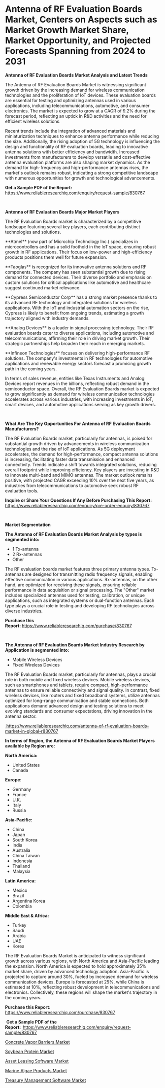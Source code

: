 <p><h1>Antenna of RF Evaluation Boards Market, Centers on Aspects such as Market Growth Market Share, Market Opportunity, and Projected Forecasts Spanning from 2024 to 2031</h1></p><p><strong>Antenna of RF Evaluation Boards Market Analysis and Latest Trends</strong></p>
<p><p>The Antenna of RF Evaluation Boards Market is witnessing significant growth driven by the increasing demand for wireless communication technologies and the proliferation of IoT devices. These evaluation boards are essential for testing and optimizing antennas used in various applications, including telecommunications, automotive, and consumer electronics. The market is expected to grow at a CAGR of 9.2% during the forecast period, reflecting an uptick in R&D activities and the need for efficient wireless solutions.</p><p>Recent trends include the integration of advanced materials and miniaturization techniques to enhance antenna performance while reducing the size. Additionally, the rising adoption of 5G technology is influencing the design and functionality of RF evaluation boards, leading to innovative antenna solutions with better efficiency and bandwidth. Increased investments from manufacturers to develop versatile and cost-effective antenna evaluation platforms are also shaping market dynamics. As the demand for high-frequency and high-performance antennas rises, the market's outlook remains robust, indicating a strong competitive landscape with numerous opportunities for growth and technological advancements.</p></p>
<p><strong>Get a Sample PDF of the Report:&nbsp;</strong> <a href="https://www.reliableresearchiq.com/enquiry/request-sample/830767?utm_campaign=1088&utm_medium=2&utm_source=Github&utm_content=ia&utm_term=08102024&utm_id=antenna-of-rf-evaluation-boards">https://www.reliableresearchiq.com/enquiry/request-sample/830767</a></p>
<p>&nbsp;</p>
<p><strong>Antenna of RF Evaluation Boards Major Market Players</strong></p>
<p><p>The RF Evaluation Boards market is characterized by a competitive landscape featuring several key players, each contributing distinct technologies and solutions.</p><p>**Atmel** (now part of Microchip Technology Inc.) specializes in microcontrollers and has a solid foothold in the IoT space, ensuring robust growth in RF applications. Their focus on low-power and high-efficiency products positions them well for future expansion.</p><p>**Taoglas** is recognized for its innovative antenna solutions and RF components. The company has seen substantial growth due to rising demand for connected devices. Their diverse portfolio and emphasis on custom solutions for critical applications like automotive and healthcare suggest continued market relevance.</p><p>**Cypress Semiconductor Corp** has a strong market presence thanks to its advanced RF technology and integrated solutions for wireless applications. With the IoT and industrial automation sectors on the rise, Cypress is likely to benefit from ongoing trends, estimating a growth trajectory aligned with industry demands.</p><p>**Analog Devices** is a leader in signal processing technology. Their RF evaluation boards cater to diverse applications, including automotive and telecommunications, affirming their role in driving market growth. Their strategic partnerships help broaden their reach in emerging markets.</p><p>**Infineon Technologies** focuses on delivering high-performance RF solutions. The company's investments in RF technologies for automotive applications and renewable energy sectors forecast a promising growth path in the coming years.</p><p>In terms of sales revenue, entities like Texas Instruments and Analog Devices report revenues in the billions, reflecting robust demand in the semiconductor space. Overall, the RF Evaluation Boards market is expected to grow significantly as demand for wireless communication technologies accelerates across various industries, with increasing investments in IoT, smart devices, and automotive applications serving as key growth drivers.</p></p>
<p>&nbsp;</p>
<p><strong>What Are The Key Opportunities For Antenna of RF Evaluation Boards Manufacturers?</strong></p>
<p><p>The RF Evaluation Boards market, particularly for antennas, is poised for substantial growth driven by advancements in wireless communication technologies and the rise of IoT applications. As 5G deployment accelerates, the demand for high-performance, compact antenna solutions is increasing, facilitating faster data transmission and enhanced connectivity. Trends indicate a shift towards integrated solutions, reducing overall footprint while improving efficiency. Key players are investing in R&D to innovate multi-band and MIMO antennas. The market outlook remains positive, with projected CAGR exceeding 10% over the next five years, as industries from telecommunications to automotive seek robust RF evaluation tools.</p></p>
<p><strong>Inquire or Share Your Questions If Any Before Purchasing This Report:</strong> <a href="https://www.reliableresearchiq.com/enquiry/pre-order-enquiry/830767?utm_campaign=1088&utm_medium=2&utm_source=Github&utm_content=ia&utm_term=08102024&utm_id=antenna-of-rf-evaluation-boards">https://www.reliableresearchiq.com/enquiry/pre-order-enquiry/830767</a></p>
<p>&nbsp;</p>
<p><strong>Market Segmentation</strong></p>
<p><strong>The Antenna of RF Evaluation Boards Market Analysis by types is segmented into:</strong></p>
<p><ul><li>1 Tx-antenna</li><li>2 Rx-antennas</li><li>Other</li></ul></p>
<p><p>The RF evaluation boards market features three primary antenna types. Tx-antennas are designed for transmitting radio frequency signals, enabling effective communication in various applications. Rx-antennas, on the other hand, are optimized for receiving these signals, ensuring reliable performance in data acquisition or signal processing. The "Other" market includes specialized antennas used for testing, calibration, or unique applications, such as integrated systems or dual-function antennas. Each type plays a crucial role in testing and developing RF technologies across diverse industries.</p></p>
<p><strong>Purchase this Report:&nbsp;</strong><a href="https://www.reliableresearchiq.com/purchase/830767?utm_campaign=1088&utm_medium=2&utm_source=Github&utm_content=ia&utm_term=08102024&utm_id=antenna-of-rf-evaluation-boards">https://www.reliableresearchiq.com/purchase/830767</a></p>
<p>&nbsp;</p>
<p><strong>The Antenna of RF Evaluation Boards Market Industry Research by Application is segmented into:</strong></p>
<p><ul><li>Mobile Wireless Devices</li><li>Fixed Wireless Devices</li></ul></p>
<p><p>The RF Evaluation Boards market, particularly for antennas, plays a crucial role in both mobile and fixed wireless devices. Mobile wireless devices, such as smartphones and tablets, require compact, high-performance antennas to ensure reliable connectivity and signal quality. In contrast, fixed wireless devices, like routers and fixed broadband systems, utilize antennas optimized for long-range communication and stable connections. Both applications demand advanced design and testing solutions to meet evolving standards and consumer expectations, driving innovation in the antenna sector.</p></p>
<p><a href="https://www.reliableresearchiq.com/antenna-of-rf-evaluation-boards-market-in-global-r830767?utm_campaign=1088&utm_medium=2&utm_source=Github&utm_content=ia&utm_term=08102024&utm_id=antenna-of-rf-evaluation-boards">&nbsp;https://www.reliableresearchiq.com/antenna-of-rf-evaluation-boards-market-in-global-r830767</a></p>
<p><strong>In terms of Region, the Antenna of RF Evaluation Boards Market Players available by Region are:</strong></p>
<p>
    <p> <strong> North America: </strong>
        <ul>
            <li>United States</li>
            <li>Canada</li>
        </ul>
        </p> 
    <p> <strong> Europe: </strong>
        <ul>
            <li>Germany</li>
            <li>France</li>
            <li>U.K.</li>
            <li>Italy</li>
            <li>Russia</li>
        </ul>
        </p> 
    <p> <strong> Asia-Pacific: </strong>
        <ul>
            <li>China</li>
            <li>Japan</li>
            <li>South Korea</li>
            <li>India</li>
            <li>Australia</li>
            <li>China Taiwan</li>
            <li>Indonesia</li>
            <li>Thailand</li>
            <li>Malaysia</li>
        </ul>
        </p> 
    <p> <strong> Latin America: </strong>
        <ul>
            <li>Mexico</li>
            <li>Brazil</li>
            <li>Argentina Korea</li>
            <li>Colombia</li>
        </ul>
        </p> 
    <p> <strong> Middle East & Africa: </strong>
        <ul>
            <li>Turkey</li>
            <li>Saudi</li>
            <li>Arabia</li>
            <li>UAE</li>
            <li>Korea</li>
        </ul>
    </p>
    </p>
<p><p>The RF Evaluation Boards Market is anticipated to witness significant growth across various regions, with North America and Asia-Pacific leading the expansion. North America is expected to hold approximately 35% market share, driven by advanced technology adoption. Asia-Pacific is projected to capture around 30%, fueled by increased demand for wireless communication devices. Europe is forecasted at 25%, while China is estimated at 10%, reflecting robust development in telecommunications and electronics. Collectively, these regions will shape the market's trajectory in the coming years.</p></p>
<p><strong>Purchase this Report: </strong><a href="https://www.reliableresearchiq.com/purchase/830767?utm_campaign=1088&utm_medium=2&utm_source=Github&utm_content=ia&utm_term=08102024&utm_id=antenna-of-rf-evaluation-boards">https://www.reliableresearchiq.com/purchase/830767</a></p>
<p>&nbsp;<strong>Get a Sample PDF of the Report:&nbsp;&nbsp;</strong><a href="https://www.reliableresearchiq.com/enquiry/request-sample/830767?utm_campaign=1088&utm_medium=2&utm_source=Github&utm_content=ia&utm_term=08102024&utm_id=antenna-of-rf-evaluation-boards">https://www.reliableresearchiq.com/enquiry/request-sample/830767</a></p>
<p><strong></strong></p>
<p><p><a href="https://github.com/jorietygi/Market-Research-Report-List-1/blob/main/concrete-vapor-barriers-market.md?utm_campaign=1088&utm_medium=2&utm_source=Github&utm_content=ia&utm_term=08102024&utm_id=antenna-of-rf-evaluation-boards">Concrete Vapor Barriers Market</a></p><p><a href="https://issuu.com/reportprime-2/docs/soybean-protein-market-size-2030.pp_c947937df8eb98?utm_campaign=1088&utm_medium=2&utm_source=Github&utm_content=ia&utm_term=08102024&utm_id=antenna-of-rf-evaluation-boards">Soybean Protein Market</a></p><p><a href="https://www.linkedin.com/pulse/asset-leasing-software-market-strategic-insights-product-evolution-v6xne?utm_campaign=1088&utm_medium=2&utm_source=Github&utm_content=ia&utm_term=08102024&utm_id=antenna-of-rf-evaluation-boards">Asset Leasing Software Market</a></p><p><a href="https://issuu.com/reportprime-2/docs/marine-algae-products-market-size-2_fe6fc2646464ac?utm_campaign=1088&utm_medium=2&utm_source=Github&utm_content=ia&utm_term=08102024&utm_id=antenna-of-rf-evaluation-boards">Marine Algae Products Market</a></p><p><a href="https://www.linkedin.com/pulse/treasury-management-software-industry-sector-market-dynamics-bzude?utm_campaign=1088&utm_medium=2&utm_source=Github&utm_content=ia&utm_term=08102024&utm_id=antenna-of-rf-evaluation-boards">Treasury Management Software Market</a></p></p>